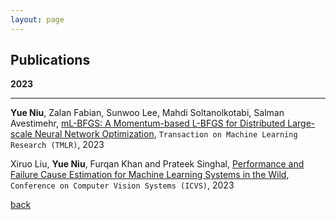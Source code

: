 ```yaml
---
layout: page
---
```


## Publications

**2023**

---
**Yue Niu**, Zalan Fabian, Sunwoo Lee, Mahdi Soltanolkotabi, Salman Avestimehr, 
<u>mL-BFGS: A Momentum-based L-BFGS for Distributed Large-scale Neural Network Optimization</u>, 
`Transaction on Machine Learning Research (TMLR)`, 2023

Xiruo Liu, **Yue Niu**, Furqan Khan and Prateek Singhal, 
<u>Performance and Failure Cause Estimation for Machine Learning Systems in the Wild</u>, 
`Conference on Computer Vision Systems (ICVS)`, 2023

[back](./)
